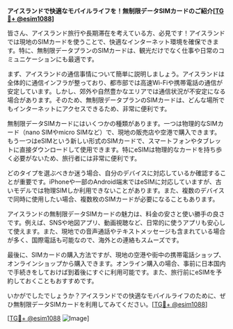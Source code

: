 **アイスランドで快適なモバイルライフを！無制限データSIMカードのご紹介[[TG💪+ @esim1088](https://t.me/s/esim1088)]**

皆さん、アイスランド旅行や長期滞在を考えている方、必見です！アイスランドでは現地のSIMカードを使うことで、快適なインターネット環境を確保できます。特に、無制限データプランのSIMカードは、観光だけでなく仕事や日常のコミュニケーションにも最適です。

まず、アイスランドの通信事情について簡単に説明しましょう。アイスランドは全体的に通信インフラが整っており、都市部では高速Wi-Fiや携帯電話の通信が安定しています。しかし、郊外や自然豊かなエリアでは通信状況が不安定になる場合があります。そのため、無制限データプランのSIMカードは、どんな場所でもインターネットにアクセスできるため、非常に便利です。

無制限データSIMカードにはいくつかの種類があります。一つは物理的なSIMカード（nano SIMやmicro SIMなど）で、現地の販売店や空港で購入できます。もう一つはeSIMという新しい形式のSIMカードで、スマートフォンやタブレットに直接ダウンロードして使用できます。特にeSIMは物理的なカードを持ち歩く必要がないため、旅行者には非常に便利です。

どのタイプを選ぶべきか迷う場合、自分のデバイスに対応しているか確認することが重要です。iPhoneや一部のAndroid端末ではeSIMに対応していますが、古いモデルでは物理SIMしか利用できないことがあります。また、複数のデバイスで同時に使用したい場合、複数枚のSIMカードが必要になることもあります。

アイスランドの無制限データSIMカードの魅力は、料金の安さと使い勝手の良さです。例えば、SNSや地図アプリ、動画視聴など、日常的に使うアプリも安心して使えます。また、現地での音声通話やテキストメッセージも含まれている場合が多く、国際電話も可能なので、海外との連絡もスムーズです。

最後に、SIMカードの購入方法ですが、現地の空港や街中の携帯電話ショップ、オンラインショップから購入できます。オンライン購入の場合、事前に日本国内で手続きをしておけば到着後にすぐに利用可能です。また、旅行前にeSIMを予約しておくこともおすすめです。

いかがでしたでしょうか？アイスランドでの快適なモバイルライフのために、ぜひ無制限データSIMカードを利用してみてください。[[TG💪+ @esim1088](https://t.me/s/esim1088)]

[[TG💪+ @esim1088](https://t.me/s/esim1088) ![Image](https://i.postimg.cc/Y0z9fWf4/image.png)]